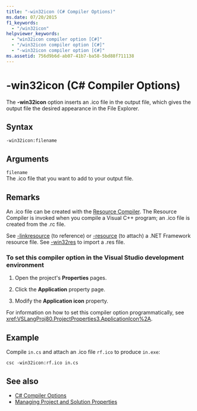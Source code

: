 ```yaml
---
title: "-win32icon (C# Compiler Options)"
ms.date: 07/20/2015
f1_keywords: 
  - "/win32icon"
helpviewer_keywords: 
  - "win32icon compiler option [C#]"
  - "/win32icon compiler option [C#]"
  - "-win32icon compiler option [C#]"
ms.assetid: 756d9b6d-ab07-41b7-ba58-5bd88f711138
---
```

# -win32icon (C# Compiler Options)
The **-win32icon** option inserts an .ico file in the output file, which gives the output file the desired appearance in the File Explorer.  
  
## Syntax  
  
```console  
-win32icon:filename  
```  
  
## Arguments  
 `filename`  
 The .ico file that you want to add to your output file.  
  
## Remarks  
 An .ico file can be created with the [Resource Compiler](/windows/desktop/menurc/resource-compiler). The Resource Compiler is invoked when you compile a Visual C++ program; an .ico file is created from the .rc file.  
  
 See [-linkresource](../../../csharp/language-reference/compiler-options/linkresource-compiler-option.md) (to reference) or [-resource](../../../csharp/language-reference/compiler-options/resource-compiler-option.md) (to attach) a .NET Framework resource file. See [-win32res](../../../csharp/language-reference/compiler-options/win32res-compiler-option.md) to import a .res file.  
  
### To set this compiler option in the Visual Studio development environment  
  
1. Open the project's **Properties** pages.  
  
2. Click the **Application** property page.  
  
3. Modify the **Application icon** property.  
  
 For information on how to set this compiler option programmatically, see <xref:VSLangProj80.ProjectProperties3.ApplicationIcon%2A>.  
  
## Example  
 Compile `in.cs` and attach an .ico file `rf.ico` to produce `in.exe`:  
  
```console  
csc -win32icon:rf.ico in.cs  
```  
  
## See also

- [C# Compiler Options](../../../csharp/language-reference/compiler-options/index.md)
- [Managing Project and Solution Properties](/visualstudio/ide/managing-project-and-solution-properties)
